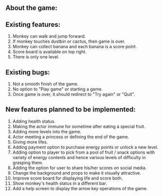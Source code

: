 ## About the game:

## Existing features:

1. Monkey can walk and jump forward.
2. If monkey touches dustbin or cactus, then game is over.
3. Monkey can collect banana and each banana is a score point.
4. Score board is available on top right.
5. There is only one level.

## Existing bugs:

1. Not a smooth finish of the game.
2. No option to "Play game" or starting a game.
3. Once game is over, it should redirect to "Try again" or "Quit".

## New features planned to be implemented:

1. Adding health status.
2. Making the actor immune for sometime after eating a special fruit.
3. Adding more levels into the game.
4. Actor meeting a princess or defining the end of the game.
5. Giving more lifes.
6. Adding payment option to purchase energy points or unlock a new level.
7. Adding option to player to pick from a pool of fruit / snack options with variety of energy contents and hence various levels of difficulty in grasping them.
8. Adding the option for user to share his/her scores on social media.
9. Change the background and props to make it visually attractive.
10. Improve score board for displaying life and score both.
11. Show monkey's health status in a different bar.
12. Add a help screen to display the arrow key operations of the game.




